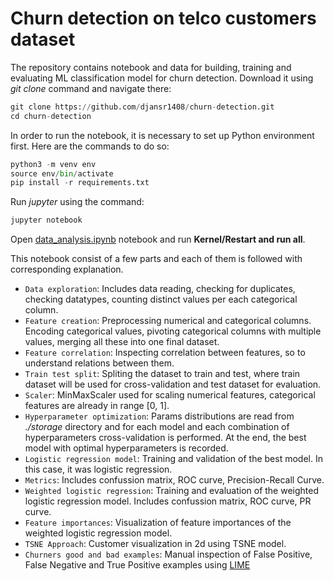 # Churn detection on telco customers dataset

The repository contains notebook and data for building, training and evaluating ML classification model for churn detection.
Download it using *git clone* command and navigate there:
```python
git clone https://github.com/djansr1408/churn-detection.git
cd churn-detection
```
In order to run the notebook, it is necessary to set up Python environment first. Here are the commands to do so:

```python
python3 -m venv env
source env/bin/activate
pip install -r requirements.txt
```

Run *jupyter* using the command:
```python
jupyter notebook
```
Open [data_analysis.ipynb](data_analysis.ipynb) notebook and run **Kernel/Restart and run all**.

This notebook consist of a few parts and each of them is followed with corresponding explanation.
- ```Data exploration```: Includes data reading, checking for duplicates, checking datatypes, counting distinct values per each categorical column.
- ```Feature creation```: Preprocessing numerical and categorical columns. Encoding categorical values, pivoting categorical columns with multiple values, merging all these into one final dataset.
- ```Feature correlation```: Inspecting correlation between features, so to understand relations between them.
- ```Train test split```: Spliting the dataset to train and test, where train dataset will be used for cross-validation and test dataset for evaluation.
- ```Scaler```: MinMaxScaler used for scaling numerical features, categorical features are already in range [0, 1].
- ```Hyperparameter optimization```: Params distributions are read from *./storage* directory and for each model and each combination of hyperparameters cross-validation is performed. At the end, the best model with optimal hyperparameters is recorded.
- ```Logistic regression model```: Training and validation of the best model. In this case, it was logistic regression.
- ```Metrics```: Includes confussion matrix, ROC curve, Precision-Recall Curve.
- ```Weighted logistic regression```: Training and evaluation of the weighted logistic regression model. Includes confussion matrix, ROC curve, PR curve.
- ```Feature importances```: Visualization of feature importances of the weighted logistic regression model.
- ```TSNE Approach```: Customer visualization in 2d using TSNE model.
- ```Churners good and bad examples```: Manual inspection of False Positive, False Negative and True Positive examples using [LIME](https://github.com/marcotcr/lime)
